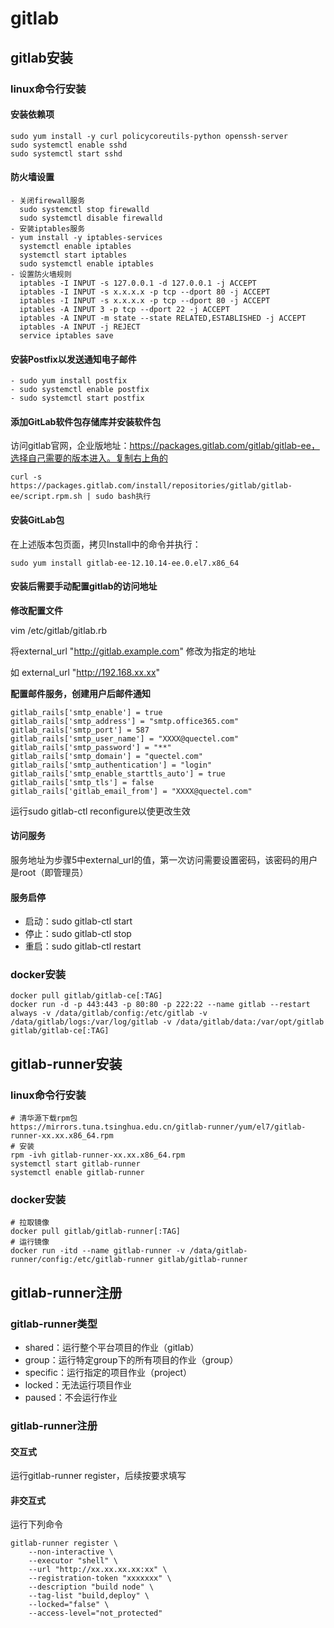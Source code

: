 # gitlab

## gitlab安装

### linux命令行安装

#### 安装依赖项

```
sudo yum install -y curl policycoreutils-python openssh-server
sudo systemctl enable sshd
sudo systemctl start sshd
```

#### 防火墙设置

```
- 关闭firewall服务
  sudo systemctl stop firewalld
  sudo systemctl disable firewalld
- 安装iptables服务
- yum install -y iptables-services
  systemctl enable iptables
  systemctl start iptables
  sudo systemctl enable iptables
- 设置防火墙规则
  iptables -I INPUT -s 127.0.0.1 -d 127.0.0.1 -j ACCEPT
  iptables -I INPUT -s x.x.x.x -p tcp --dport 80 -j ACCEPT
  iptables -I INPUT -s x.x.x.x -p tcp --dport 80 -j ACCEPT
  iptables -A INPUT 3 -p tcp --dport 22 -j ACCEPT
  iptables -A INPUT -m state --state RELATED,ESTABLISHED -j ACCEPT
  iptables -A INPUT -j REJECT
  service iptables save
```

#### 安装Postfix以发送通知电子邮件

```
- sudo yum install postfix
- sudo systemctl enable postfix
- sudo systemctl start postfix
```

#### 添加GitLab软件包存储库并安装软件包

访问gitlab官网，企业版地址：https://packages.gitlab.com/gitlab/gitlab-ee，选择自己需要的版本进入。复制右上角的

```
curl -s https://packages.gitlab.com/install/repositories/gitlab/gitlab-ee/script.rpm.sh | sudo bash执行
```

#### 安装GitLab包

在上述版本包页面，拷贝Install中的命令并执行：

```
sudo yum install gitlab-ee-12.10.14-ee.0.el7.x86_64
```

#### 安装后需要手动配置gitlab的访问地址

**修改配置文件**

vim /etc/gitlab/gitlab.rb

将external_url "http://gitlab.example.com" 修改为指定的地址

如 external_url "http://192.168.xx.xx"

**配置邮件服务，创建用户后邮件通知**

```
gitlab_rails['smtp_enable'] = true
gitlab_rails['smtp_address'] = "smtp.office365.com"
gitlab_rails['smtp_port'] = 587
gitlab_rails['smtp_user_name'] = "XXXX@quectel.com"
gitlab_rails['smtp_password'] = "**"
gitlab_rails['smtp_domain'] = "quectel.com"
gitlab_rails['smtp_authentication'] = "login"
gitlab_rails['smtp_enable_starttls_auto'] = true
gitlab_rails['smtp_tls'] = false
gitlab_rails['gitlab_email_from'] = "XXXX@quectel.com"
```

运行sudo gitlab-ctl reconfigure以使更改生效

#### 访问服务

服务地址为步骤5中external_url的值，第一次访问需要设置密码，该密码的用户是root（即管理员）

#### 服务启停

- 启动：sudo gitlab-ctl start
- 停止：sudo gitlab-ctl stop
- 重启：sudo gitlab-ctl restart

### docker安装

```
docker pull gitlab/gitlab-ce[:TAG]
docker run -d -p 443:443 -p 80:80 -p 222:22 --name gitlab --restart always -v /data/gitlab/config:/etc/gitlab -v /data/gitlab/logs:/var/log/gitlab -v /data/gitlab/data:/var/opt/gitlab gitlab/gitlab-ce[:TAG]
```

## gitlab-runner安装

### linux命令行安装

```
# 清华源下载rpm包
https://mirrors.tuna.tsinghua.edu.cn/gitlab-runner/yum/el7/gitlab-runner-xx.xx.x86_64.rpm
# 安装
rpm -ivh gitlab-runner-xx.xx.x86_64.rpm
systemctl start gitlab-runner
systemctl enable gitlab-runner
```

### docker安装

```
# 拉取镜像
docker pull gitlab/gitlab-runner[:TAG]
# 运行镜像
docker run -itd --name gitlab-runner -v /data/gitlab-runner/config:/etc/gitlab-runner gitlab/gitlab-runner
```

## gitlab-runner注册

### gitlab-runner类型

- shared：运行整个平台项目的作业（gitlab）
- group：运行特定group下的所有项目的作业（group）
- specific：运行指定的项目作业（project）
- locked：无法运行项目作业
- paused：不会运行作业

### gitlab-runner注册

#### 交互式

运行gitlab-runner register，后续按要求填写

#### 非交互式

运行下列命令

```shell
gitlab-runner register \
	--non-interactive \
	--executor "shell" \
	--url "http://xx.xx.xx.xx:xx" \
	--registration-token "xxxxxxx" \
	--description "build node" \
	--tag-list "build,deploy" \
	--locked="false" \
	--access-level="not_protected"
```


